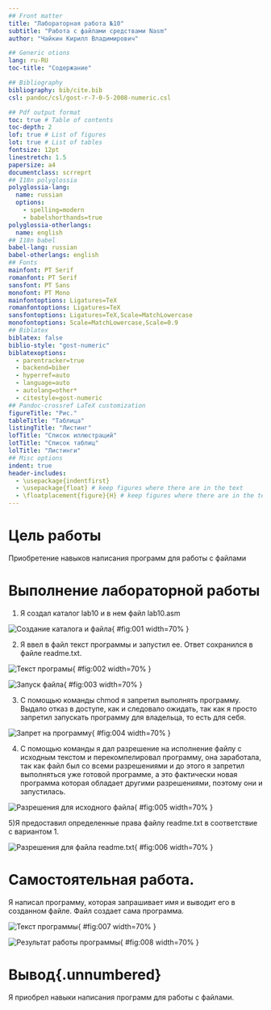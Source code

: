 ```yaml
---
## Front matter
title: "Лабораторная работа №10"
subtitle: "Работа с файлами средствами Nasm"
author: "Чайкин Кирилл Владимирович"

## Generic otions
lang: ru-RU
toc-title: "Содержание"

## Bibliography
bibliography: bib/cite.bib
csl: pandoc/csl/gost-r-7-0-5-2008-numeric.csl

## Pdf output format
toc: true # Table of contents
toc-depth: 2
lof: true # List of figures
lot: true # List of tables
fontsize: 12pt
linestretch: 1.5
papersize: a4
documentclass: scrreprt
## I18n polyglossia
polyglossia-lang:
  name: russian
  options:
	- spelling=modern
	- babelshorthands=true
polyglossia-otherlangs:
  name: english
## I18n babel
babel-lang: russian
babel-otherlangs: english
## Fonts
mainfont: PT Serif
romanfont: PT Serif
sansfont: PT Sans
monofont: PT Mono
mainfontoptions: Ligatures=TeX
romanfontoptions: Ligatures=TeX
sansfontoptions: Ligatures=TeX,Scale=MatchLowercase
monofontoptions: Scale=MatchLowercase,Scale=0.9
## Biblatex
biblatex: false
biblio-style: "gost-numeric"
biblatexoptions:
  - parentracker=true
  - backend=biber
  - hyperref=auto
  - language=auto
  - autolang=other*
  - citestyle=gost-numeric
## Pandoc-crossref LaTeX customization
figureTitle: "Рис."
tableTitle: "Таблица"
listingTitle: "Листинг"
lofTitle: "Список иллюстраций"
lotTitle: "Список таблиц"
lolTitle: "Листинги"
## Misc options
indent: true
header-includes:
  - \usepackage{indentfirst}
  - \usepackage{float} # keep figures where there are in the text
  - \floatplacement{figure}{H} # keep figures where there are in the text
---
```


# Цель работы

Приобретение навыков написания программ для работы с файлами



# Выполнение лабораторной работы

1) Я создал каталог lab10 и в нем файл lab10.asm

![Создание каталога и файла](image/1.jpg){ #fig:001 width=70% }

2) Я ввел в файл текст программы и запустил ее. Ответ сохранился в файле readme.txt.

![Текст програмы](image/2.jpg){ #fig:002 width=70% }

![Запуск файла](image/3.jpg){ #fig:003 width=70% }

3) С помощью команды сhmod я запретил выполнять программу. Выдало отказ в доступе, как и следовало ожидать, так как я просто запретил запускать программу для владельца, то есть для себя.

![Запрет на программу](image/4/.jpg){ #fig:004 width=70% }

4) С помощью команды я дал разрешение на исполнение файлу с исходным текстом и перекомпелировал программу, она заработала, так как файл был со всеми разрешениями и до этого я запретил выполняться уже готовой программе, а это фактически новая программа которая обладает другими разрешениями, поэтому они и запустилась.

![Разрешения для исходного файла](image/5.jpg){ #fig:005 width=70% }

5)Я предоставил определенные права файлу readme.txt в соответствие с вариантом 1.

![Разрешения для файла readme.txt](image/6.jpg){ #fig:006 width=70% }

# Самостоятельная работа.

Я написал программу, которая запрашивает имя и выводит его в созданном файле. Файл создает сама программа.

![Текст программы](image/7.jpg){ #fig:007 width=70% }

![Результат работы программы](image/8.jpg){ #fig:008 width=70% }

# Вывод{.unnumbered}

Я приобрел навыки написания программ для работы с файлами.
